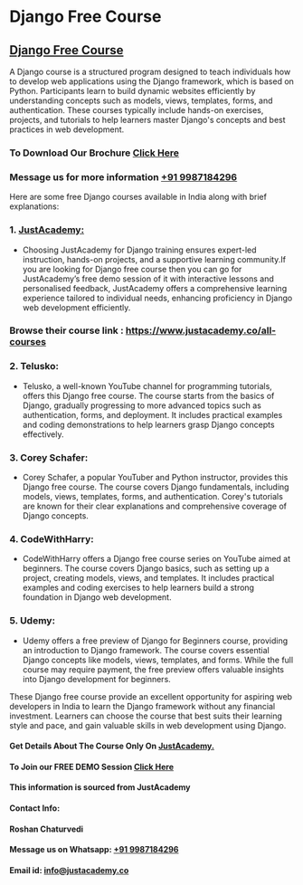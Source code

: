 # Django Free Course
## [Django Free Course](https://www.justacademy.co/course-detail/django-training)
A Django course is a structured program designed to teach individuals how to develop web applications using the Django framework, which is based on Python. Participants learn to build dynamic websites efficiently by understanding concepts such as models, views, templates, forms, and authentication. These courses typically include hands-on exercises, projects, and tutorials to help learners master Django's concepts and best practices in web development.

### To Download Our Brochure [Click Here](https://www.justacademy.co/download-brochure-for-free) 
### Message us for more information [+91 9987184296](https://api.whatsapp.com/send?phone=9987184296)

Here are some free Django courses available in India along with brief explanations:

### 1. [JustAcademy:](https://www.justacademy.co/)
   - Choosing JustAcademy for Django training ensures expert-led instruction, hands-on projects, and a supportive learning community.If you are looking for Django free course then you can go for JustAcademy’s free demo session of it with interactive lessons and personalised feedback, JustAcademy offers a comprehensive learning experience tailored to individual needs, enhancing proficiency in Django web development efficiently.

### Browse their course link : https://www.justacademy.co/all-courses 

### 2. Telusko:
   - Telusko, a well-known YouTube channel for programming tutorials, offers this Django free course. The course starts from the basics of Django, gradually progressing to more advanced topics such as authentication, forms, and deployment. It includes practical examples and coding demonstrations to help learners grasp Django concepts effectively.

### 3. Corey Schafer:
   - Corey Schafer, a popular YouTuber and Python instructor, provides this Django free course. The course covers Django fundamentals, including models, views, templates, forms, and authentication. Corey's tutorials are known for their clear explanations and comprehensive coverage of Django concepts.

### 4. CodeWithHarry:
   - CodeWithHarry offers a Django free course series on YouTube aimed at beginners. The course covers Django basics, such as setting up a project, creating models, views, and templates. It includes practical examples and coding exercises to help learners build a strong foundation in Django web development.

### 5. Udemy:
   - Udemy offers a free preview of Django for Beginners course, providing an introduction to Django framework. The course covers essential Django concepts like models, views, templates, and forms. While the full course may require payment, the free preview offers valuable insights into Django development for beginners.

These Django free course provide an excellent opportunity for aspiring web developers in India to learn the Django framework without any financial investment. Learners can choose the course that best suits their learning style and pace, and gain valuable skills in web development using Django.

#### Get Details About The Course Only On [JustAcademy.](https://www.justacademy.co/)
#### To Join our FREE DEMO Session [Click Here](https://www.justacademy.co/register-for-course-demo)
#### This information is sourced from JustAcademy
#### Contact Info:
#### Roshan Chaturvedi
#### Message us on Whatsapp: [+91 9987184296](https://api.whatsapp.com/send?phone=9987184296)
#### Email id: info@justacademy.co

